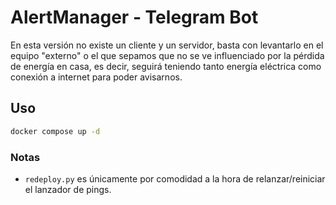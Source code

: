 # AlertManager - Telegram Bot

En esta versión no existe un cliente y un servidor, basta con levantarlo en el equipo "externo" o el que sepamos que no se ve influenciado por la pérdida de energía en casa, es decir, seguirá teniendo tanto energía eléctrica como conexión a internet para poder avisarnos.

## Uso

```bash
docker compose up -d
```

### Notas

- `redeploy.py` es únicamente por comodidad a la hora de relanzar/reiniciar el lanzador de pings.
